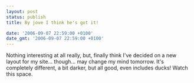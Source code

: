 ```yaml
---
layout: post
status: publish
title: By jove I think he's got it!

date: '2006-09-07 22:59:00 +0100'
date_gmt: '2006-09-07 22:59:00 +0100'
---
```

Nothing interesting at all really, but, finally think I've decided on a new layout for my site... though... may change my mind tomorrow.
It's completely different, a bit darker, but all good, even includes ducks! Watch this space.

